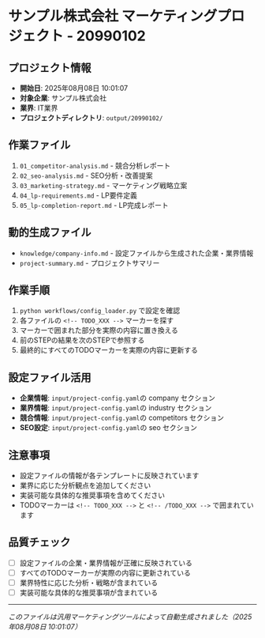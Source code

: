 # サンプル株式会社 マーケティングプロジェクト - 20990102

## プロジェクト情報
- **開始日**: 2025年08月08日 10:01:07
- **対象企業**: サンプル株式会社
- **業界**: IT業界
- **プロジェクトディレクトリ**: `output/20990102/`

## 作業ファイル
1. `01_competitor-analysis.md` - 競合分析レポート
2. `02_seo-analysis.md` - SEO分析・改善提案
3. `03_marketing-strategy.md` - マーケティング戦略立案
4. `04_lp-requirements.md` - LP要件定義
5. `05_lp-completion-report.md` - LP完成レポート

## 動的生成ファイル
- `knowledge/company-info.md` - 設定ファイルから生成された企業・業界情報
- `project-summary.md` - プロジェクトサマリー

## 作業手順
1. `python workflows/config_loader.py` で設定を確認
2. 各ファイルの `<!-- TODO_XXX -->` マーカーを探す
3. マーカーで囲まれた部分を実際の内容に置き換える
4. 前のSTEPの結果を次のSTEPで参照する
5. 最終的にすべてのTODOマーカーを実際の内容に更新する

## 設定ファイル活用
- **企業情報**: `input/project-config.yaml`の company セクション
- **業界情報**: `input/project-config.yaml`の industry セクション
- **競合情報**: `input/project-config.yaml`の competitors セクション
- **SEO設定**: `input/project-config.yaml`の seo セクション

## 注意事項
- 設定ファイルの情報が各テンプレートに反映されています
- 業界に応じた分析観点を追加してください
- 実装可能な具体的な推奨事項を含めてください
- TODOマーカーは `<!-- TODO_XXX -->` と `<!-- /TODO_XXX -->` で囲まれています

## 品質チェック
- [ ] 設定ファイルの企業・業界情報が正確に反映されている
- [ ] すべてのTODOマーカーが実際の内容に更新されている
- [ ] 業界特性に応じた分析・戦略が含まれている
- [ ] 実装可能な具体的な推奨事項が含まれている

---
*このファイルは汎用マーケティングツールによって自動生成されました（2025年08月08日 10:01:07）*
